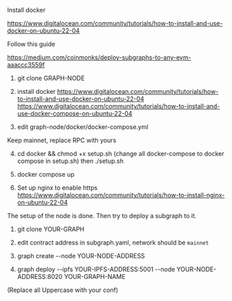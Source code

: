 Install docker 

https://www.digitalocean.com/community/tutorials/how-to-install-and-use-docker-on-ubuntu-22-04

Follow this guide

https://medium.com/coinmonks/deploy-subgraphs-to-any-evm-aaaccc3559f


1. git clone GRAPH-NODE

2. install docker
https://www.digitalocean.com/community/tutorials/how-to-install-and-use-docker-on-ubuntu-22-04
https://www.digitalocean.com/community/tutorials/how-to-install-and-use-docker-compose-on-ubuntu-22-04

3. edit graph-node/docker/docker-compose.yml

Keep mainnet, replace RPC with yours

4. cd docker && chmod +x setup.sh 
(change all docker-compose to docker compose in setup.sh)
then ./setup.sh

5.  docker compose up

6. Set up nginx to enable https
https://www.digitalocean.com/community/tutorials/how-to-install-nginx-on-ubuntu-22-04

The setup of the node is done. Then try to deploy a subgraph to it.

1. git clone YOUR-GRAPH

2. edit contract address in subgraph.yaml, network should be `mainnet`

3. graph create --node YOUR-NODE-ADDRESS

4. graph deploy --ipfs YOUR-IPFS-ADDRESS:5001 --node YOUR-NODE-ADDRESS:8020 YOUR-GRAPH-NAME

(Replace all Uppercase with your conf)
